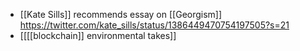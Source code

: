 - [[Kate Sills]] recommends essay on [[Georgism]] https://twitter.com/kate_sills/status/1386449470754197505?s=21
- [[[[blockchain]] environmental takes]]
